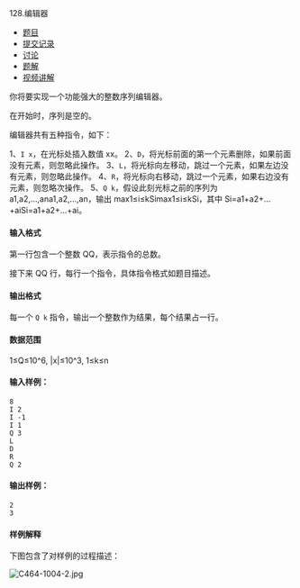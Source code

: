 128.编辑器

- [  题目](https://www.acwing.com/problem/content/description/130/)
- [  提交记录](https://www.acwing.com/problem/content/submission/130/)
- [  讨论](https://www.acwing.com/problem/content/discussion/index/130/1/)
- [  题解](https://www.acwing.com/problem/content/solution/130/1/)
- [  视频讲解](https://www.acwing.com/problem/content/video/130/)



你将要实现一个功能强大的整数序列编辑器。

在开始时，序列是空的。

编辑器共有五种指令，如下：

1、`I x`，在光标处插入数值 xx。
2、`D`，将光标前面的第一个元素删除，如果前面没有元素，则忽略此操作。
3、`L`，将光标向左移动，跳过一个元素，如果左边没有元素，则忽略此操作。
4、`R`，将光标向右移动，跳过一个元素，如果右边没有元素，则忽略次操作。
5、`Q k`，假设此刻光标之前的序列为 a1,a2,…,ana1,a2,…,an，输出 max1≤i≤kSimax1≤i≤kSi，其中 Si=a1+a2+…+aiSi=a1+a2+…+ai。

#### 输入格式

第一行包含一个整数 QQ，表示指令的总数。

接下来 QQ 行，每行一个指令，具体指令格式如题目描述。

#### 输出格式

每一个 `Q k` 指令，输出一个整数作为结果，每个结果占一行。

#### 数据范围

1≤Q≤10^6,
|x|≤10^3,
1≤k≤n

#### 输入样例：

```
8
I 2
I -1
I 1
Q 3
L
D
R
Q 2
```

#### 输出样例：

```
2
3
```

#### 样例解释

下图包含了对样例的过程描述：

![C464-1004-2.jpg](https://www.acwing.com/media/article/image/2019/01/22/19_e0778ec41d-C464-1004-2.jpg)